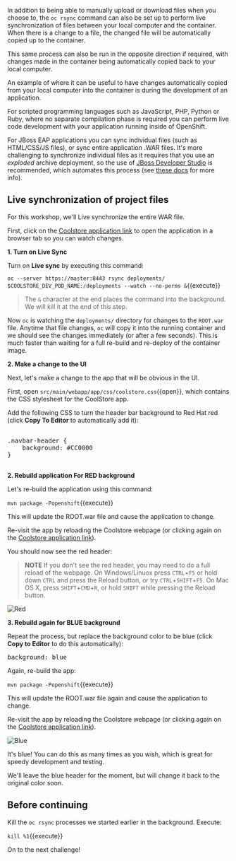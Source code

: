In addition to being able to manually upload or download files when you choose to, the ``oc rsync``
command can also be set up to perform live synchronization of files between your local computer and the container.
When there is a change to a file, the changed file will be automatically copied up to the container.

This same process can also be run in the opposite direction if required, with changes made in the
container being automatically copied back to your local computer.

An example of where it can be useful to have changes automatically copied from your local computer
into the container is during the development of an application.

For scripted programming languages such as JavaScript, PHP, Python or Ruby, where no separate compilation
phase is required you can perform live code development with your application running inside of OpenShift.

For JBoss EAP applications you can sync individual files (such as HTML/CSS/JS files), or sync entire application
.WAR files. It's more challenging to synchronize individual files as it requires that you use an *exploded*
archive deployment, so the use of [JBoss Developer Studio](https://developers.redhat.com/products/devstudio/overview/) is
recommended, which automates this process (see [these docs](https://tools.jboss.org/features/livereload.html) for more info).

## Live synchronization of project files

For this workshop, we'll Live synchronize the entire WAR file.

First, click on the [Coolstore application link](http://www-coolstore-dev.[[HOST_SUBDOMAIN]]-80-[[KATACODA_HOST]].environments.katacoda.com)
to open the application in a browser tab so you can watch changes.

**1. Turn on Live Sync**

Turn on **Live sync** by executing this command:

`oc --server https://master:8443 rsync deployments/ $COOLSTORE_DEV_POD_NAME:/deployments --watch --no-perms &`{{execute}}

> The `&` character at the end places the command into the background. We will kill it at the end of this step.

Now `oc` is watching the `deployments/` directory for changes to the `ROOT.war` file. Anytime that file changes,
`oc` will copy it into the running container and we should see the changes immediately (or after a few seconds). This is
much faster than waiting for a full re-build and re-deploy of the container image.

**2. Make a change to the UI**

Next, let's make a change to the app that will be obvious in the UI.

First, open `src/main/webapp/app/css/coolstore.css`{{open}}, which contains the CSS stylesheet for the
CoolStore app.

Add the following CSS to turn the header bar background to Red Hat red (click **Copy To Editor** to automatically add it):

<pre class="file" data-filename="src/main/webapp/app/css/coolstore.css" data-target="append">

.navbar-header {
    background: #CC0000
}

</pre>

**2. Rebuild application For RED background**

Let's re-build the application using this command:

`mvn package -Popenshift`{{execute}}

This will update the ROOT.war file and cause the application to change.

Re-visit the app by reloading the Coolstore webpage (or clicking again on the [Coolstore application link](http://www-coolstore-dev.[[HOST_SUBDOMAIN]]-80-[[KATACODA_HOST]].environments.katacoda.com)).

You should now see the red header:

> **NOTE** If you don't see the red header, you may need to do a full reload of the webpage.
On Windows/Linuox press `CTRL`+`F5` or hold down `CTRL` and press the Reload button, or try
`CTRL`+`SHIFT`+`F5`. On Mac OS X, press `SHIFT`+`CMD`+`R`, or hold `SHIFT` while pressing the
Reload button.

![Red](/redhat-middleware-workshops/assets/developer-intro/nav-red.png)

**3. Rebuild again for BLUE background**

Repeat the process, but replace the background color to be blue (click **Copy to Editor** to do this automatically):

<pre class="file" data-filename="src/main/webapp/app/css/coolstore.css" data-target="insert" data-marker="background: #CC0000">
background: blue
</pre>

Again, re-build the app:

`mvn package -Popenshift`{{execute}}

This will update the ROOT.war file again and cause the application to change.

Re-visit the app by reloading the Coolstore webpage (or clicking again on the [Coolstore application link](http://www-coolstore-dev.[[HOST_SUBDOMAIN]]-80-[[KATACODA_HOST]].environments.katacoda.com)).

![Blue](/redhat-middleware-workshops/assets/developer-intro/nav-blue.png)

It's blue! You can do this as many times as you wish, which is great for speedy development and testing.

We'll leave the blue header for the moment, but will change it back to the original color soon.

## Before continuing

Kill the `oc rsync` processes we started earlier in the background. Execute:

`kill %1`{{execute}}

On to the next challenge!